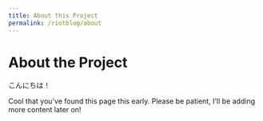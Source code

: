 ```yaml
---
title: About this Project
permalink: /riotblog/about
---
```


# About the Project

こんにちは！

Cool that you've found this page this early. Please be patient, I'll be adding more content later on!
